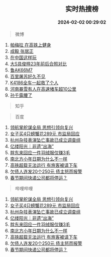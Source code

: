 <div align="center"><h2>实时热搜榜</h2><h4>2024-02-02 00:29:02</h4></div>

> 微博  

1. [帕梅拉 在高铁上健身](https://s.weibo.com/weibo?q=%E5%B8%95%E6%A2%85%E6%8B%89%20%E5%9C%A8%E9%AB%98%E9%93%81%E4%B8%8A%E5%81%A5%E8%BA%AB&t=31&band_rank=1&Refer=top)<br />
2. [成毅 张居正](https://s.weibo.com/weibo?q=%E6%88%90%E6%AF%85%20%E5%BC%A0%E5%B1%85%E6%AD%A3&t=31&band_rank=2&Refer=top)<br />
3. [在中国这样玩](https://s.weibo.com/weibo?q=%23%E5%9C%A8%E4%B8%AD%E5%9B%BD%E8%BF%99%E6%A0%B7%E7%8E%A9%23&t=31&band_rank=3&Refer=top)<br />
4. [大S具俊晔23年前后合照对比](https://s.weibo.com/weibo?q=%23%E5%A4%A7S%E5%85%B7%E4%BF%8A%E6%99%9423%E5%B9%B4%E5%89%8D%E5%90%8E%E5%90%88%E7%85%A7%E5%AF%B9%E6%AF%94%23&t=31&band_rank=4&Refer=top)<br />
5. [鲁AK66M7](https://s.weibo.com/weibo?q=%23%E9%B2%81AK66M7%23&t=31&band_rank=5&Refer=top)<br />
6. [百里屠苏好久不见](https://s.weibo.com/weibo?q=%23%E7%99%BE%E9%87%8C%E5%B1%A0%E8%8B%8F%E5%A5%BD%E4%B9%85%E4%B8%8D%E8%A7%81%23&t=31&band_rank=6&Refer=top)<br />
7. [K4186全车一起救了个人](https://s.weibo.com/weibo?q=%23K4186%E5%85%A8%E8%BD%A6%E4%B8%80%E8%B5%B7%E6%95%91%E4%BA%86%E4%B8%AA%E4%BA%BA%23&t=31&band_rank=7&Refer=top)<br />
8. [河南暴雪有人在高速堵车超10公里](https://s.weibo.com/weibo?q=%23%E6%B2%B3%E5%8D%97%E6%9A%B4%E9%9B%AA%E6%9C%89%E4%BA%BA%E5%9C%A8%E9%AB%98%E9%80%9F%E5%A0%B5%E8%BD%A6%E8%B6%8510%E5%85%AC%E9%87%8C%23&t=31&band_rank=8&Refer=top)<br />
9. [孙千露腰了](https://s.weibo.com/weibo?q=%23%E5%AD%99%E5%8D%83%E9%9C%B2%E8%85%B0%E4%BA%86%23&t=31&band_rank=9&Refer=top)<br />

> 知乎  


> 百度  

1. [领航掌舵谋全局 思想引领向复兴](https://www.baidu.com/s?wd=%E9%A2%86%E8%88%AA%E6%8E%8C%E8%88%B5%E8%B0%8B%E5%85%A8%E5%B1%80+%E6%80%9D%E6%83%B3%E5%BC%95%E9%A2%86%E5%90%91%E5%A4%8D%E5%85%B4&sa=fyb_news&rsv_dl=fyb_news)<br />
2. [女子买4只螃蟹花289元 市监局回应](https://www.baidu.com/s?wd=%E5%A5%B3%E5%AD%90%E4%B9%B04%E5%8F%AA%E8%9E%83%E8%9F%B9%E8%8A%B1289%E5%85%83+%E5%B8%82%E7%9B%91%E5%B1%80%E5%9B%9E%E5%BA%94&sa=fyb_news&rsv_dl=fyb_news)<br />
3. [杭州杂技表演坠亡事故已成立调查组](https://www.baidu.com/s?wd=%E6%9D%AD%E5%B7%9E%E6%9D%82%E6%8A%80%E8%A1%A8%E6%BC%94%E5%9D%A0%E4%BA%A1%E4%BA%8B%E6%95%85%E5%B7%B2%E6%88%90%E7%AB%8B%E8%B0%83%E6%9F%A5%E7%BB%84&sa=fyb_news&rsv_dl=fyb_news)<br />
4. [亿缕阳光｜非遗“出海”](https://www.baidu.com/s?wd=%E4%BA%BF%E7%BC%95%E9%98%B3%E5%85%89%EF%BD%9C%E9%9D%9E%E9%81%97%E2%80%9C%E5%87%BA%E6%B5%B7%E2%80%9D&sa=fyb_news&rsv_dl=fyb_news)<br />
5. [胖东来回应一件羽绒服仅赚3毛](https://www.baidu.com/s?wd=%E8%83%96%E4%B8%9C%E6%9D%A5%E5%9B%9E%E5%BA%94%E4%B8%80%E4%BB%B6%E7%BE%BD%E7%BB%92%E6%9C%8D%E4%BB%85%E8%B5%9A3%E6%AF%9B&sa=fyb_news&rsv_dl=fyb_news)<br />
6. [南北方小年日期为什么不一样](https://www.baidu.com/s?wd=%E5%8D%97%E5%8C%97%E6%96%B9%E5%B0%8F%E5%B9%B4%E6%97%A5%E6%9C%9F%E4%B8%BA%E4%BB%80%E4%B9%88%E4%B8%8D%E4%B8%80%E6%A0%B7&sa=fyb_news&rsv_dl=fyb_news)<br />
7. [高铁超载无法运行 有旅客被请下车](https://www.baidu.com/s?wd=%E9%AB%98%E9%93%81%E8%B6%85%E8%BD%BD%E6%97%A0%E6%B3%95%E8%BF%90%E8%A1%8C+%E6%9C%89%E6%97%85%E5%AE%A2%E8%A2%AB%E8%AF%B7%E4%B8%8B%E8%BD%A6&sa=fyb_news&rsv_dl=fyb_news)<br />
8. [欠债人连发20个250元 债主怒而报警](https://www.baidu.com/s?wd=%E6%AC%A0%E5%80%BA%E4%BA%BA%E8%BF%9E%E5%8F%9120%E4%B8%AA250%E5%85%83+%E5%80%BA%E4%B8%BB%E6%80%92%E8%80%8C%E6%8A%A5%E8%AD%A6&sa=fyb_news&rsv_dl=fyb_news)<br />
9. [春节期间快递公司都将停运？](https://www.baidu.com/s?wd=%E6%98%A5%E8%8A%82%E6%9C%9F%E9%97%B4%E5%BF%AB%E9%80%92%E5%85%AC%E5%8F%B8%E9%83%BD%E5%B0%86%E5%81%9C%E8%BF%90%EF%BC%9F&sa=fyb_news&rsv_dl=fyb_news)<br />

> 哔哩哔哩  

1. [领航掌舵谋全局 思想引领向复兴](https://www.baidu.com/s?wd=%E9%A2%86%E8%88%AA%E6%8E%8C%E8%88%B5%E8%B0%8B%E5%85%A8%E5%B1%80+%E6%80%9D%E6%83%B3%E5%BC%95%E9%A2%86%E5%90%91%E5%A4%8D%E5%85%B4&sa=fyb_news&rsv_dl=fyb_news)<br />
2. [女子买4只螃蟹花289元 市监局回应](https://www.baidu.com/s?wd=%E5%A5%B3%E5%AD%90%E4%B9%B04%E5%8F%AA%E8%9E%83%E8%9F%B9%E8%8A%B1289%E5%85%83+%E5%B8%82%E7%9B%91%E5%B1%80%E5%9B%9E%E5%BA%94&sa=fyb_news&rsv_dl=fyb_news)<br />
3. [杭州杂技表演坠亡事故已成立调查组](https://www.baidu.com/s?wd=%E6%9D%AD%E5%B7%9E%E6%9D%82%E6%8A%80%E8%A1%A8%E6%BC%94%E5%9D%A0%E4%BA%A1%E4%BA%8B%E6%95%85%E5%B7%B2%E6%88%90%E7%AB%8B%E8%B0%83%E6%9F%A5%E7%BB%84&sa=fyb_news&rsv_dl=fyb_news)<br />
4. [亿缕阳光｜非遗“出海”](https://www.baidu.com/s?wd=%E4%BA%BF%E7%BC%95%E9%98%B3%E5%85%89%EF%BD%9C%E9%9D%9E%E9%81%97%E2%80%9C%E5%87%BA%E6%B5%B7%E2%80%9D&sa=fyb_news&rsv_dl=fyb_news)<br />
5. [胖东来回应一件羽绒服仅赚3毛](https://www.baidu.com/s?wd=%E8%83%96%E4%B8%9C%E6%9D%A5%E5%9B%9E%E5%BA%94%E4%B8%80%E4%BB%B6%E7%BE%BD%E7%BB%92%E6%9C%8D%E4%BB%85%E8%B5%9A3%E6%AF%9B&sa=fyb_news&rsv_dl=fyb_news)<br />
6. [南北方小年日期为什么不一样](https://www.baidu.com/s?wd=%E5%8D%97%E5%8C%97%E6%96%B9%E5%B0%8F%E5%B9%B4%E6%97%A5%E6%9C%9F%E4%B8%BA%E4%BB%80%E4%B9%88%E4%B8%8D%E4%B8%80%E6%A0%B7&sa=fyb_news&rsv_dl=fyb_news)<br />
7. [高铁超载无法运行 有旅客被请下车](https://www.baidu.com/s?wd=%E9%AB%98%E9%93%81%E8%B6%85%E8%BD%BD%E6%97%A0%E6%B3%95%E8%BF%90%E8%A1%8C+%E6%9C%89%E6%97%85%E5%AE%A2%E8%A2%AB%E8%AF%B7%E4%B8%8B%E8%BD%A6&sa=fyb_news&rsv_dl=fyb_news)<br />
8. [欠债人连发20个250元 债主怒而报警](https://www.baidu.com/s?wd=%E6%AC%A0%E5%80%BA%E4%BA%BA%E8%BF%9E%E5%8F%9120%E4%B8%AA250%E5%85%83+%E5%80%BA%E4%B8%BB%E6%80%92%E8%80%8C%E6%8A%A5%E8%AD%A6&sa=fyb_news&rsv_dl=fyb_news)<br />
9. [春节期间快递公司都将停运？](https://www.baidu.com/s?wd=%E6%98%A5%E8%8A%82%E6%9C%9F%E9%97%B4%E5%BF%AB%E9%80%92%E5%85%AC%E5%8F%B8%E9%83%BD%E5%B0%86%E5%81%9C%E8%BF%90%EF%BC%9F&sa=fyb_news&rsv_dl=fyb_news)<br />
